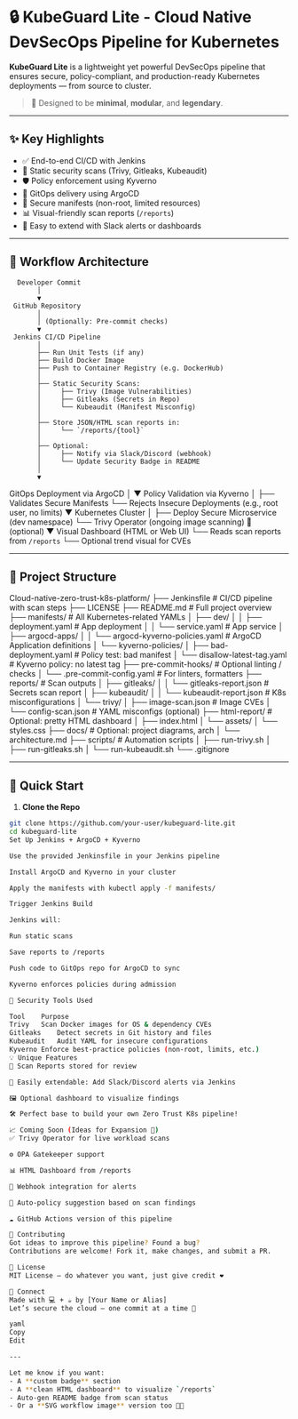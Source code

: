# 🔒 KubeGuard Lite - Cloud Native DevSecOps Pipeline for Kubernetes

**KubeGuard Lite** is a lightweight yet powerful DevSecOps pipeline that ensures secure, policy-compliant, and production-ready Kubernetes deployments — from source to cluster.

> 🧠 Designed to be **minimal**, **modular**, and **legendary**.

---

## ✨ Key Highlights

- ✅ End-to-end CI/CD with Jenkins
- 🔐 Static security scans (Trivy, Gitleaks, Kubeaudit)
- 🛡️ Policy enforcement using Kyverno
- 🚀 GitOps delivery using ArgoCD
- 📁 Secure manifests (non-root, limited resources)
- 📊 Visual-friendly scan reports (`/reports`)
- 🧩 Easy to extend with Slack alerts or dashboards

---

## 📌 Workflow Architecture



      Developer Commit
           │
           ▼
     GitHub Repository
           │
           │ (Optionally: Pre-commit checks)
           ▼
     Jenkins CI/CD Pipeline
           │
           ├── Run Unit Tests (if any)
           ├── Build Docker Image
           ├── Push to Container Registry (e.g. DockerHub)
           │
           ├── Static Security Scans:
           │     ├── Trivy (Image Vulnerabilities)
           │     ├── Gitleaks (Secrets in Repo)
           │     └── Kubeaudit (Manifest Misconfig)
           │
           ├── Store JSON/HTML scan reports in:
           │     └── `/reports/{tool}`
           │
           ├── Optional:
           │     ├── Notify via Slack/Discord (webhook)
           │     └── Update Security Badge in README
           │
           ▼
   GitOps Deployment via ArgoCD
           │
           ▼
   Policy Validation via Kyverno
           │
           ├── Validates Secure Manifests
           └── Rejects Insecure Deployments (e.g., root user, no limits)
           ▼
     Kubernetes Cluster
           │
           ├── Deploy Secure Microservice (dev namespace)
           └── Trivy Operator (ongoing image scanning) 🔄 (optional)
           ▼
  Visual Dashboard (HTML or Web UI)
           └── Reads scan reports from `/reports`
           └── Optional trend visual for CVEs





---

## 📂 Project Structure



Cloud-native-zero-trust-k8s-platform/
├── Jenkinsfile                         # CI/CD pipeline with scan steps
├── LICENSE
├── README.md                           # Full project overview
├── manifests/                          # All Kubernetes-related YAMLs
│   ├── dev/
│   │   ├── deployment.yaml             # App deployment
│   │   └── service.yaml                # App service
│   ├── argocd-apps/
│   │   └── argocd-kyverno-policies.yaml  # ArgoCD Application definitions
│   └── kyverno-policies/
│       ├── bad-deployment.yaml        # Policy test: bad manifest
│       └── disallow-latest-tag.yaml   # Kyverno policy: no latest tag
├── pre-commit-hooks/                   # Optional linting / checks
│   └── .pre-commit-config.yaml         # For linters, formatters
├── reports/                            # Scan outputs
│   ├── gitleaks/
│   │   └── gitleaks-report.json        # Secrets scan report
│   ├── kubeaudit/
│   │   └── kubeaudit-report.json       # K8s misconfigurations
│   └── trivy/
│       ├── image-scan.json             # Image CVEs
│       └── config-scan.json            # YAML misconfigs (optional)
├── html-report/                        # Optional: pretty HTML dashboard
│   ├── index.html
│   └── assets/
│       └── styles.css
├── docs/                               # Optional: project diagrams, arch
│   └── architecture.md
├── scripts/                            # Automation scripts
│   ├── run-trivy.sh
│   ├── run-gitleaks.sh
│   └── run-kubeaudit.sh
└── .gitignore







---

## 🚀 Quick Start

1. **Clone the Repo**

```bash
git clone https://github.com/your-user/kubeguard-lite.git
cd kubeguard-lite
Set Up Jenkins + ArgoCD + Kyverno

Use the provided Jenkinsfile in your Jenkins pipeline

Install ArgoCD and Kyverno in your cluster

Apply the manifests with kubectl apply -f manifests/

Trigger Jenkins Build

Jenkins will:

Run static scans

Save reports to /reports

Push code to GitOps repo for ArgoCD to sync

Kyverno enforces policies during admission

🔐 Security Tools Used

Tool	Purpose
Trivy	Scan Docker images for OS & dependency CVEs
Gitleaks	Detect secrets in Git history and files
Kubeaudit	Audit YAML for insecure configurations
Kyverno	Enforce best-practice policies (non-root, limits, etc.)
💡 Unique Features
📁 Scan Reports stored for review

💬 Easily extendable: Add Slack/Discord alerts via Jenkins

🖼️ Optional dashboard to visualize findings

🛠️ Perfect base to build your own Zero Trust K8s pipeline!

📈 Coming Soon (Ideas for Expansion 🚀)
✅ Trivy Operator for live workload scans

⚙️ OPA Gatekeeper support

📊 HTML Dashboard from /reports

🔔 Webhook integration for alerts

🧠 Auto-policy suggestion based on scan findings

☁️ GitHub Actions version of this pipeline

🤝 Contributing
Got ideas to improve this pipeline? Found a bug?
Contributions are welcome! Fork it, make changes, and submit a PR.

📜 License
MIT License — do whatever you want, just give credit ❤️

💬 Connect
Made with 💻 + ☕ by [Your Name or Alias]
Let’s secure the cloud — one commit at a time 🚀

yaml
Copy
Edit

---

Let me know if you want:
- A **custom badge** section
- A **clean HTML dashboard** to visualize `/reports`
- Auto-gen README badge from scan status
- Or a **SVG workflow image** version too 👨‍🎨







